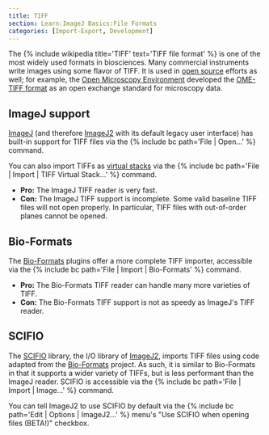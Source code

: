 ```yaml
---
title: TIFF
section: Learn:ImageJ Basics:File Formats
categories: [Import-Export, Development]
---
```



The {% include wikipedia title='TIFF' text='TIFF file format' %} is one of the most widely used formats in biosciences. Many commercial instruments write images using some flavor of TIFF. It is used in [open source](/licensing/open-source) efforts as well; for example, the [Open Microscopy Environment](/software/omero) developed the [OME-TIFF format](http://www.openmicroscopy.org/site/support/ome-model/ome-tiff/) as an open exchange standard for microscopy data.

## ImageJ support

[ImageJ](/software/imagej) (and therefore [ImageJ2](/software/imagej2) with its default legacy user interface) has built-in support for TIFF files via the {% include bc path='File | Open...' %} command.

You can also import TIFFs as [virtual stacks](https://imagej.nih.gov/ij/docs/guide/146-8.html#sub:Virtual-Stacks) via the {% include bc path='File | Import | TIFF Virtual Stack...' %} command.

-   **Pro:** The ImageJ TIFF reader is very fast.
-   **Con:** The ImageJ TIFF support is incomplete. Some valid baseline TIFF files will not open properly. In particular, TIFF files with out-of-order planes cannot be opened.

## Bio-Formats

The [Bio-Formats](/formats/bio-formats) plugins offer a more complete TIFF importer, accessible via the {% include bc path='File | Import | Bio-Formats' %} command.

-   **Pro:** The Bio-Formats TIFF reader can handle many more varieties of TIFF.
-   **Con:** The Bio-Formats TIFF support is not as speedy as ImageJ's TIFF reader.

## SCIFIO

The [SCIFIO](/libs/scifio) library, the I/O library of [ImageJ2](/software/imagej2), imports TIFF files using code adapted from the [Bio-Formats](/formats/bio-formats) project. As such, it is similar to Bio-Formats in that it supports a wider variety of TIFFs, but is less performant than the ImageJ reader. SCIFIO is accessible via the {% include bc path='File | Import | Image...' %} command.

You can tell ImageJ2 to use SCIFIO by default via the {% include bc path='Edit | Options | ImageJ2...' %} menu's "Use SCIFIO when opening files (BETA!)" checkbox.
